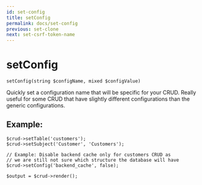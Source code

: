 ```yaml
---
id: set-config
title: setConfig
permalink: docs/set-config
previous: set-clone
next: set-csrf-token-name
---
```


# setConfig


<pre><code class="language-php">setConfig(string $configName, mixed $configValue)</code></pre>
Quickly set a configuration name that will be specific for your CRUD. Really useful for some CRUD that have slightly different configurations than the generic configurations.

<h2>Example:</h2>

<pre><code class="language-php">$crud->setTable('customers');
$crud->setSubject('Customer', 'Customers');

// Example: Disable backend cache only for customers CRUD as 
// we are still not sure which structure the database will have
$crud->setConfig('backend_cache', false);

$output = $crud->render();</code></pre>
